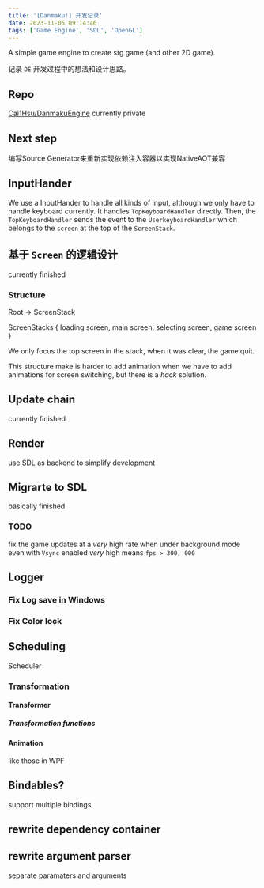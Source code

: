 ```yaml
---
title: '[Danmaku!] 开发记录'
date: 2023-11-05 09:14:46
tags: ['Game Engine', 'SDL', 'OpenGL']
---
```


A simple game engine to create stg game (and other 2D game).

记录 `DE` 开发过程中的想法和设计思路。

## Repo
[Cai1Hsu/DanmakuEngine](https://github.com/Cai1Hsu/DanmakuEngine)
currently private

## Next step
编写Source Generator来重新实现依赖注入容器以实现NativeAOT兼容

## InputHander
We use a InputHander to handle all kinds of input, although we only have to handle keyboard currently.
It handles `TopKeyboardHandler` directly. Then, the `TopKeyboardHandler` sends the event to the `UserkeyboardHandler` which belongs to the `screen` at the top of the `ScreenStack`.

## 基于 `Screen` 的逻辑设计
currently finished

### Structure

Root -> ScreenStack

ScreenStacks
{
    loading screen,
    main screen,
    selecting screen,
    game screen
}

We only focus the top screen in the stack, when it was clear, the game quit.

This structure make is harder to add animation when we have to add animations for screen switching, but there is a *hack* solution.

## Update chain
currently finished

## Render
use SDL as backend to simplify development

## Migrarte to SDL
basically finished
### TODO
fix the game updates at a *very* high rate when under background mode even with `Vsync` enabled
*very* high means `fps > 300, 000`

## Logger
### Fix Log save in Windows
### Fix Color lock

## Scheduling
Scheduler

### Transformation
#### Transformer
##### Transformation functions
#### Animation
like those in WPF

## Bindables?
support multiple bindings.

## rewrite dependency container

## rewrite argument parser
separate paramaters and arguments

